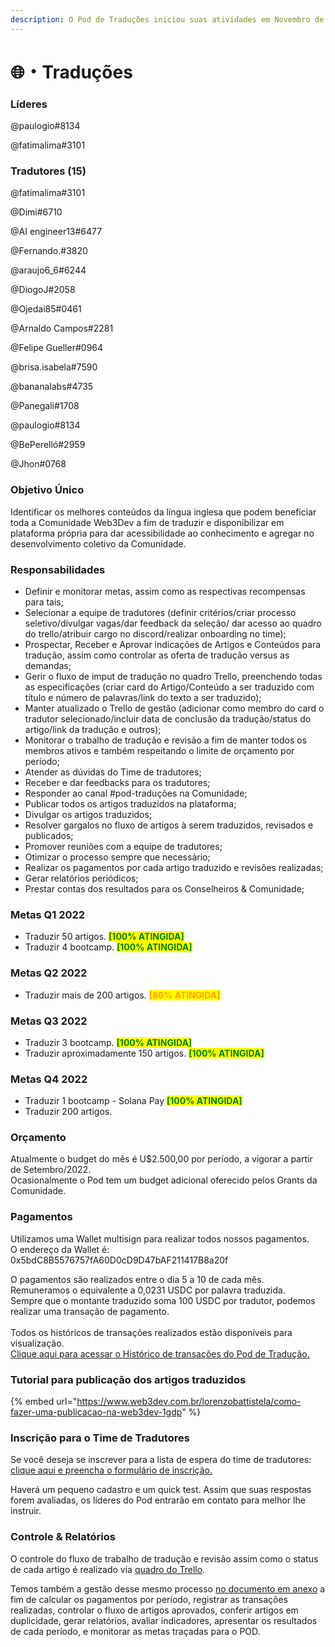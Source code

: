 ```yaml
---
description: O Pod de Traduções iniciou suas atividades em Novembro de 2021.
---
```


# 🌐・Traduções

### Líderes

@paulogio#8134

@fatimalima#3101

### Tradutores (15)

@fatimalima#3101

@Dimi#6710

@AI engineer13#6477

@Fernando.#3820

@araujo6\_6#6244

@DiogoJ#2058

@Ojedai85#0461

@Arnaldo Campos#2281

@Felipe Gueller#0964

@brisa.isabela#7590

@bananalabs#4735

@Panegali#1708

@paulogio#8134

@BePerelló#2959

@Jhon#0768

### Objetivo Único

Identificar os melhores conteúdos da língua inglesa que podem beneficiar toda a Comunidade Web3Dev a fim de traduzir e disponibilizar em plataforma própria para dar acessibilidade ao conhecimento e agregar no desenvolvimento coletivo da Comunidade.

### Responsabilidades

* Definir e monitorar metas, assim como as respectivas recompensas para tais;
* Selecionar a equipe de tradutores (definir critérios/criar processo seletivo/divulgar vagas/dar feedback da seleção/ dar acesso ao quadro do trello/atribuir cargo no discord/realizar onboarding no time);
* Prospectar, Receber e Aprovar indicações de Artigos e Conteúdos para tradução, assim como controlar as oferta de tradução versus as demandas;
* Gerir o fluxo de imput de tradução no quadro Trello, preenchendo todas as especificações (criar card do Artigo/Conteúdo a ser traduzido com título e número de palavras/link do texto a ser traduzido);
* Manter atualizado o Trello de gestão (adicionar como membro do card o tradutor selecionado/incluir data de conclusão da tradução/status do artigo/link da tradução e outros);
* Monitorar o trabalho de tradução e revisão a fim de manter todos os membros ativos e também respeitando o limite de orçamento por período;
* Atender as dúvidas do Time de tradutores;
* Receber e dar feedbacks para os tradutores;
* Responder ao canal #pod-traduções na Comunidade;
* Publicar todos os artigos traduzidos na plataforma;
* Divulgar os artigos traduzidos;
* Resolver gargalos no fluxo de artigos à serem traduzidos, revisados e publicados;
* Promover reuniões com a equipe de tradutores;
* Otimizar o processo sempre que necessário;
* Realizar os pagamentos por cada artigo traduzido e revisões realizadas;
* Gerar relatórios periódicos;
* Prestar contas dos resultados para os Conselheiros & Comunidade;

### Metas Q1 2022

* Traduzir 50 artigos. <mark style="color:green;">**\[100% ATINGIDA]**</mark>
* Traduzir 4 bootcamp. <mark style="color:green;">**\[100% ATINGIDA]**</mark>

### Metas Q2 2022

* Traduzir mais de 200 artigos. <mark style="color:orange;">**\[86% ATINGIDA]**</mark>

### Metas Q3 2022

* Traduzir <mark style="color:blue;"></mark> 3 bootcamp. <mark style="color:green;">**\[100% ATINGIDA]**</mark>
* Traduzir aproximadamente 150 artigos. <mark style="color:green;">**\[100% ATINGIDA]**</mark>

### Metas Q4 2022

* Traduzir 1 bootcamp - Solana Pay <mark style="color:green;">**\[100% ATINGIDA]**</mark>
* Traduzir 200 artigos.

### Orçamento

Atualmente o budget do mês é U$2.500,00 por período, a vigorar a partir de Setembro/2022.\
Ocasionalmente o Pod tem um budget adicional oferecido pelos Grants da Comunidade.

### Pagamentos

Utilizamos uma Wallet multisign para realizar todos nossos pagamentos.\
O endereço da Wallet é: 0x5bdC8B5576757fA60D0cD9D47bAF211417B8a20f

O pagamentos são realizados entre o dia 5 a 10 de cada mês.\
Remuneramos o equivalente a 0,0231 USDC por palavra traduzida.\
Sempre que o montante traduzido soma 100 USDC por tradutor, podemos realizar uma transação de pagamento.\
\
Todos os históricos de transações realizados estão disponíveis para visualização.\
[Clique aqui para acessar o Histórico de transações do Pod de Tradução.](https://gnosis-safe.io/app/matic:0x5bdC8B5576757fA60D0cD9D47bAF211417B8a20f/transactions/history)

### Tutorial para publicação dos artigos traduzidos

{% embed url="https://www.web3dev.com.br/lorenzobattistela/como-fazer-uma-publicacao-na-web3dev-1gdp" %}

### Inscrição para o Time de Tradutores

Se você deseja se inscrever para a lista de espera do time de tradutores: [clique aqui e preencha o formulário de inscrição.](https://docs.google.com/forms/d/e/1FAIpQLSd5k719FWqzMGPx8DZSy4I5U6FEcRzN7l9--x1cq6hYnFJ8gQ/viewform)&#x20;

Haverá um pequeno cadastro e um quick test. Assim que suas respostas forem avaliadas, os líderes do Pod entrarão em contato para melhor lhe instruir.

### Controle & Relatórios

O controle do fluxo de trabalho de tradução e revisão assim como o status de cada artigo é realizado via [quadro do Trello](https://trello.com/b/trhPXGV5/translations).

Temos também a gestão desse mesmo processo [no documento em anexo](https://docs.google.com/spreadsheets/d/1bOpQc8de6phDiuTxVfqiRw8l2-SYSz7lyXU8ZiY8im8/edit?usp=sharing) a fim de calcular os pagamentos por período, registrar as transações realizadas, controlar o fluxo de artigos aprovados, conferir artigos em duplicidade, gerar relatórios, avaliar indicadores, apresentar os resultados de cada período, e monitorar as metas traçadas para o POD.
